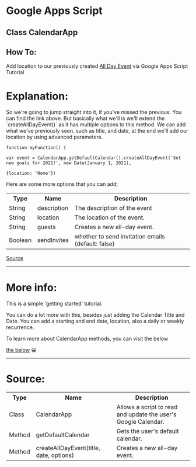 <h1>Google Apps Script</h1>
<h2>Class CalendarApp</h2>

<h2>How To:</h2><p> Add location to our previously created <a href="https://github.com/seycileli/google-apps-script/blob/main/CalendarApp/AllDayEvent/AllDayEvent.md">All Day Event</a> via Google Apps Script Tutorial</p>

<h1>Explanation:</h1>
So we're going to jump straight into it, if you've missed the previous. You can find the link above.
But basically what we'll is we'll extend the `createAllDayEvent()` as it has multiple options to this method.
We can add what we've previously seen, such as title, and date, at the end we'll add our location by using advanced parameters.

`function myFunction() {`
  
`var event = CalendarApp.getDefaultCalendar().createAllDayEvent('Set new goals for 2021!', new Date(January 1, 2021),`

`{location: 'Home'})`

Here are some more options that you can add;

<table>
  <tr>
    <th>Type</th>
    <th>Name</th>
    <th>Description</th>
  </tr>
  <tr>
    <td>String</td>
    <td>description</td>
    <td>The description of the event</td>
  </tr>
    <tr>
    <td>String</td>
    <td>location</td>
    <td>The location of the event.</td>
  </tr>
    <tr>
    <td>String</td>
    <td>guests</td>
    <td>Creates a new all-day event.</td>
  </tr>
  <tr>
    <td>Boolean</td>
    <td>sendInvites</td>
    <td>whether to send invitation emails (default: false)</td>
  </tr>
</table>

<a href="https://developers.google.com/apps-script/reference/calendar/calendar-app#createalldayeventtitle,-date,-options">Source</a>

<hr>
<h1>More info:</h1>
This is a simple 'getting started' tutorial.

You can do a lot more with this, besides just adding the Calendar Title and Date. You can add a starting and end date, location, 
also a daily or weekly recurrence.

To learn more about CalendarApp methods, you can visit the below

<a href="https://developers.google.com/apps-script/reference/calendar/calendar-app#getDefaultCalendar()">the below</a> 😀 


<hr>
<h1>Source:</h1>
<table>
  <tr>
    <th>Type</th>
    <th>Name</th>
    <th>Description</th>
  </tr>
  <tr>
    <td>Class</td>
    <td>CalendarApp</td>
    <td>Allows a script to read and update the user's Google Calendar.</td>
  </tr>
    <tr>
    <td>Method</td>
    <td>getDefaultCalendar</td>
    <td>Gets the user's default calendar.</td>
  </tr>
    <tr>
    <td>Method</td>
    <td>createAllDayEvent(title, date, options)</td>
    <td>Creates a new all-day event.</td>
  </tr>
</table>
